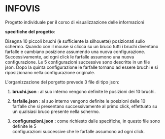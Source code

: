 # INFOVIS


Progetto individuale per il corso di visualizzazione delle informazioni

**specifiche del progetto**:

Disegna 10 piccoli bruchi (è sufficiente la silhouette) posizionati
sullo schermo. Quando con il mouse si clicca su un bruco tutti i bruchi
diventano farfalle e cambiano posizione assumendo una nuova
configurazione. Successivamente, ad ogni click le farfalle assumono una
nuova configurazione. Le 5 configurazioni successive sono descritte in
un file json. Dopo la quinta configurazione le farfalle tornano ad
essere bruchi e si riposizionano nella configurazione originale.

L'organizzazione del porgetto prevede 3 file di tipo json:

1. **bruchi.json** : al suo interno vengono definite le posizioni dei 10 bruchi.

2. **farfalle.json** : al suo interno vengono definite le posizioni delle 10 farfalle che si presentano successivamente al primo click, effettuato su un qualsiasi bruco presente nella schermo.

3. **configurazioni.json** : come richiesto dalle specifiche, in questo file sono definite le 5   
     configurazioni successive che le farfalle assumono ad ogni click.





